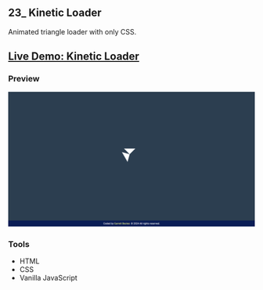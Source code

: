 ## 23_ Kinetic Loader

Animated triangle loader with only CSS.

## [Live Demo: Kinetic Loader](https://23-kinetic-loader-gdbecker.replit.app/)

### Preview

!["HomePage"](./HomePage.png)

### Tools
- HTML
- CSS
- Vanilla JavaScript